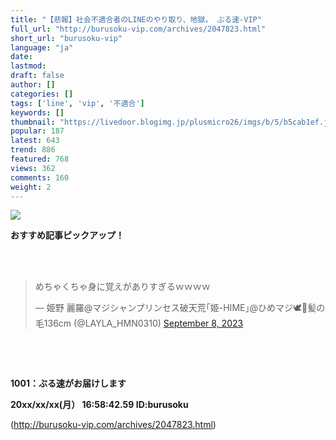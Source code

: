 ```yaml
---
title: "【悲報】社会不適合者のLINEのやり取り、地獄。 ぶる速-VIP"
full_url: "http://burusoku-vip.com/archives/2047823.html"
short_url: "burusoku-vip"
language: "ja"
date: 
lastmod: 
draft: false
author: []
categories: []
tags: ['line', 'vip', '不適合']
keywords: []
thumbnail: "https://livedoor.blogimg.jp/plusmicro26/imgs/b/5/b5cab1ef.jpg"
popular: 187
latest: 643
trend: 886
featured: 768
views: 362
comments: 160
weight: 2
---
```


![](https://livedoor.blogimg.jp/plusmicro26/imgs/b/5/b5cab1ef.jpg)

<div><p><b>おすすめ記事ピックアップ！</b></p> <p class='g-ad1'> </p> <p class='g-ad2'> </p> <p></p><br> <br> <blockquote class='twitter-tweet'><p dir='ltr' lang='ja'>めちゃくちゃ身に覚えがありすぎるｗｗｗｗ</p>— 姫野 麗羅@マジシャンプリンセス破天荒｢姫-HIME｣@ひめマジ🕊👑髪の毛136cm (@LAYLA_HMN0310) <a href='https://twitter.com/LAYLA_HMN0310/status/1700193454683468064?ref_src=twsrc%5Etfw'>September 8, 2023</a></blockquote> <br> <p id='csw_block'></p> <p id='divSP1'> </p> <br><p><b>1001：ぶる速がお届けします <p> 20xx/xx/xx(月） 16:58:42.59 ID:burusoku</p></b></p> <p class='g-ad1'> </p> <p class='g-ad2'> </p> <p id='divSP'> </p> </div>

(http://burusoku-vip.com/archives/2047823.html)
